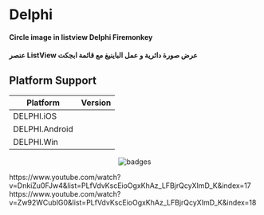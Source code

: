# Delphi

#### Circle image in listview Delphi Firemonkey
#### عنصر ListView  عرض صورة دائرية و عمل الباينيغ مع قائمة ابجكت

## Platform Support

|Platform|Version|
| ------------------- | :------------------: |
|DELPHI.iOS|
|DELPHI.Android|
|DELPHI.Win|


<p align="center">
  <img src="https://i.imgur.com/LJ85DLZ.png" alt="badges" style="margin:auto">
</p>


<p>
  https://www.youtube.com/watch?v=DnkiZu0FJw4&list=PLfVdvKscEioOgxKhAz_LFBjrQcyXImD_K&index=17
  https://www.youtube.com/watch?v=Zw92WCublG0&list=PLfVdvKscEioOgxKhAz_LFBjrQcyXImD_K&index=18
</p>
